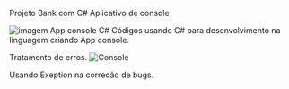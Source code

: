 Projeto Bank com C# Aplicativo de console 

![imagem App console C#](https://user-images.githubusercontent.com/98243722/158085691-3dec13ca-0dd7-46f0-958f-d9bff61e8819.png)
Códigos usando C# para desenvolvimento na linguagem criando App console.







Tratamento de erros. 
![Console](https://user-images.githubusercontent.com/98243722/158087012-7329472c-9696-4d9e-bd30-06a654cccfdf.png)

Usando Exeption na correcão de bugs.

